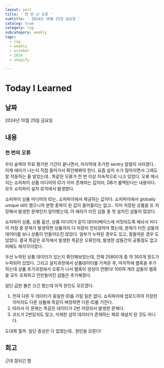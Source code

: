 ```yaml
---
layout: post
title: ' 천 번 난 오류 '
subtitle: ' 2024년 10월 25일 금요일 '
catalog: true
category: log
subcategory: weekly
tags:
  - log
  - weekly
  - october
  - 2024
  - shopify

---
```


# Today I Learned

## 날짜

2024년 10월 25일 금요일

## 내용

### 천 번의 오류

 우리 슬랙의 무료 평가판 기간이 끝나면서, 마지막에 추가한 sentry 알람이 사라졌다.. 이제 에러가 나는지 직접 들어가서 확인해봐야 한다. 요즘 설치 수가 많아지면서 그래도 잘 작동하는 줄 알았는데.. 똑같은 오류가 천 번 이상 지속적으로 나고 있었다. 오류 메시지는 쇼피파이 상품 미디어의 ID가 이미 존재하는 값이라, DB가 롤백된다는 내용이다. 모두 쇼피파이 설치 로직에서 발생했다.

 쇼피파이 상품 미디어의 ID는, 쇼피파이에서 제공하는 값이다. 쇼피파이에서 globally unique id라 했으니까 분명 중복이 된 값이 들어올리는 없고.. 이미 저장된 상품을 또 저장해서 발생한 문제인지 알아봤는데, 이 에러가 터진 샵들 중 첫 설치인 샵들이 많았다.

 쇼피파이 상품, 상품 옵션, 상품 미디어가 같이 데이터베이스에 커밋되도록 해놔서 미디어 저장 중 문제가 발생하면 상품까지 다 저장이 안되었어야 했는데, 문제가 터진 샵들의 데이터를 보니 상품이 안들어오진 않았다. 일부가 누락된 경우도 있고, 잘들어온 경우 도 있었다. 결국 똑같은 로직에서 발생한 똑같은 오류인데, 발생한 샵들간의 공통점도 없고 피해도 제각각이었다.

 우선 누락된 상품 데이터가 있는지 확인해보았는데, 전체 25800개 중 약 300개 정도가 누락되어 있었다. 그리고 설치과정에서 상품데이터를 가져온 후, 마지막에 웹훅을 추가하는데 상품 추가과정에서 오류가 나서 웹훅이 생성이 안됐다! 100여 개의 샵들의 웹훅을 모두 조회하고 안만들어진 샵들은 추가해줬다.

 일단 급한 불은 끄긴 했는데 아직 원인도 모르겠다.

1. 전혀 다른 두 데이터가 동일한 ID를 가질 일은 없다. 쇼피파이에 업로드하여 저장한 이미지도 다른 상품에 똑같이 배정하면 다른 ID를 가진다.
2. 따라서 이 문제는 똑같은 데이터가 2번 저장되서 발생한 문제다.
3. 코드가 2번있지도 않고, 삭제한 샵의 데이터가 존재하는 채로 재설치 된 것도 아니다.

도대체 뭘까. 일단 증상은 다 없앴는데.. 원인을 모른다!

## 회고

근데 잘되긴 함